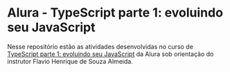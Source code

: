 # Alura - TypeScript parte 1: evoluindo seu JavaScript

Nesse repositório estão as atividades desenvolvidas no curso de [TypeScript parte 1: evoluindo seu JavaScript](https://cursos.alura.com.br/course/typescript-evoluindo-javascript) da Alura sob orientação do instrutor Flavio Henrique de Souza Almeida.